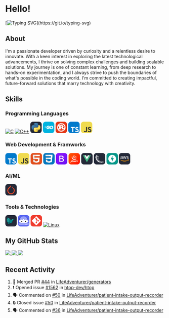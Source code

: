 # Hello!

[![Typing SVG](https://readme-typing-svg.demolab.com?font=Fira+Code&width=435&lines=I'm+Life+Adventurer!;Talk+is+cheap.+Show+me+the+code.;Pioneering+a+future+where+technology+and+creativity+coexist+in+harmony.)](https://git.io/typing-svg)

## About

I'm a passionate developer driven by curiosity and a relentless desire to innovate. With a keen interest in exploring the latest technological advancements, I thrive on solving complex challenges and building scalable solutions. My journey is one of constant learning, from deep research to hands-on experimentation, and I always strive to push the boundaries of what's possible in the coding world. I'm committed to creating impactful, future-forward solutions that marry technology with creativity.

## Skills

### Programming Languages

<p align="left">
  <a href="https://docs.microsoft.com/en-us/cpp/?view=msvc-170" target="_blank" rel="noreferrer"><img src="https://raw.githubusercontent.com/danielcranney/readme-generator/main/public/icons/skills/c-colored.svg" width="36" height="36" alt="C" /></a>
  <a href="https://docs.microsoft.com/en-us/cpp/?view=msvc-170" target="_blank" rel="noreferrer"><img src="https://raw.githubusercontent.com/danielcranney/readme-generator/main/public/icons/skills/cplusplus-colored.svg" width="36" height="36" alt="C++" /></a>
  <a href="https://www.python.org/" target="_blank" rel="noreferrer"><img src="https://raw.githubusercontent.com/tandpfun/skill-icons/refs/heads/main/icons/Python-Dark.svg" width="36" height="36" alt="Python" /></a>
  <a href="https://go.dev/doc/" target="_blank" rel="noreferrer"><img src="https://raw.githubusercontent.com/tandpfun/skill-icons/refs/heads/main/icons/GoLang.svg" width="36" height="36" alt="Go" /></a>
  <a href="https://www.rust-lang.org/" target="_blank" rel="noreferrer"><img src="https://raw.githubusercontent.com/tandpfun/skill-icons/refs/heads/main/icons/Rust.svg" width="36" height="36" alt="Rust"/></a>
  <a href="https://www.typescriptlang.org/" target="_blank" rel="noreferrer"><img src="https://raw.githubusercontent.com/tandpfun/skill-icons/refs/heads/main/icons/TypeScript.svg" width="36" height="36" alt="TypeScript" /></a>
  <a href="https://developer.mozilla.org/en-US/docs/Web/JavaScript" target="_blank" rel="noreferrer"><img src="https://raw.githubusercontent.com/tandpfun/skill-icons/refs/heads/main/icons/JavaScript.svg" width="36" height="36" alt="JavaScript" /></a>
</p>

### Web Development & Framworks

<p align="left">
  <a href="https://www.typescriptlang.org/" target="_blank" rel="noreferrer"><img src="https://raw.githubusercontent.com/tandpfun/skill-icons/refs/heads/main/icons/TypeScript.svg" width="36" height="36" alt="TypeScript" /></a>
  <a href="https://developer.mozilla.org/en-US/docs/Web/JavaScript" target="_blank" rel="noreferrer"><img src="https://raw.githubusercontent.com/tandpfun/skill-icons/refs/heads/main/icons/JavaScript.svg" width="36" height="36" alt="JavaScript" /></a>
  <a href="https://developer.mozilla.org/en-US/docs/Glossary/HTML5" target="_blank" rel="noreferrer"><img src="https://raw.githubusercontent.com/tandpfun/skill-icons/refs/heads/main/icons/HTML.svg" width="36" height="36" alt="HTML5" /></a>
  <a href="https://www.w3.org/TR/CSS/#css" target="_blank" rel="noreferrer"><img src="https://raw.githubusercontent.com/tandpfun/skill-icons/refs/heads/main/icons/CSS.svg" width="36" height="36" alt="CSS3" /></a>
  <a href="https://getbootstrap.com/" target="_blank" rel="noreferrer"><img src="https://raw.githubusercontent.com/tandpfun/skill-icons/refs/heads/main/icons/Bootstrap.svg" width="36" height="36" alt="Bootstrap" /></a>
  <a href="https://jquery.com/" target="_blank" rel="noreferrer"><img src="https://raw.githubusercontent.com/tandpfun/skill-icons/refs/heads/main/icons/JQuery.svg" width="36" height="36" alt="JQuery" /></a>
  <a href="https://vuejs.org/" target="_blank" rel="noreferrer"><img src="https://raw.githubusercontent.com/tandpfun/skill-icons/refs/heads/main/icons/VueJS-Dark.svg" width="36" height="36" alt="Vue" /></a>
  <a href="https://palletsprojects.com/projects/flask" target="_blank" rel="noreferrer"><img src="https://raw.githubusercontent.com/tandpfun/skill-icons/refs/heads/main/icons/Flask-Dark.svg" width="36" height="36" alt="Flask" /></a>
  <a href="https://fastapi.tiangolo.com/" target="_blank" rel="noreferrer"><img src="https://raw.githubusercontent.com/tandpfun/skill-icons/refs/heads/main/icons/FastAPI.svg" width="36" height="36" alt="FastAPI" /></a>
  <a href="https://aws.amazon.com/" target="_blank" rel="noreferrer"><img src="https://raw.githubusercontent.com/tandpfun/skill-icons/refs/heads/main/icons/AWS-Dark.svg" width="36" height="36" alt="AWS"/></a>
</p>

### AI/ML

<a href="https://pytorch.org/" target="_blank" rel="noreferrer"><img src="https://raw.githubusercontent.com/tandpfun/skill-icons/refs/heads/main/icons/PyTorch-Dark.svg" width="36" height="36" alt="PyTorch"/></a>


### Tools & Technologies

<p align="left">
  <a href="https://www.latex-project.org/" target="_blank" rel="noreferrer"><img src="https://raw.githubusercontent.com/tandpfun/skill-icons/refs/heads/main/icons/LaTeX-Dark.svg" width="36" height="36" alt="LaTeX"/></a>
  <a href="https://discord.com/developers/docs/intro" target="_blank" rel="noreferrer"><img src="https://raw.githubusercontent.com/tandpfun/skill-icons/refs/heads/main/icons/DiscordBots.svg" width="36" height="36" alt="DiscordBots"/></a>
  <a href="https://git-scm.com/" target="_blank" rel="noreferrer"><img src="https://raw.githubusercontent.com/tandpfun/skill-icons/refs/heads/main/icons/Git.svg" width="36" height="36" alt="Git" /></a>
  <a href="https://www.linux.org" target="_blank" rel="noreferrer"><img src="https://raw.githubusercontent.com/danielcranney/readme-generator/main/public/icons/skills/linux-colored.svg" width="36" height="36" alt="Linux" /></a>
</p>
<!--   <a href="https://www.oracle.com/java/" target="_blank" rel="noreferrer"><img src="https://raw.githubusercontent.com/danielcranney/readme-generator/main/public/icons/skills/java-colored.svg" width="36" height="36" alt="Java" /></a> -->
<!--   <a href="https://docs.microsoft.com/en-us/dotnet/csharp/" target="_blank" rel="noreferrer"><img src="https://raw.githubusercontent.com/danielcranney/readme-generator/main/public/icons/skills/csharp-colored.svg" width="36" height="36" alt="C#" /></a> -->
<!--   <a href="https://angular.io/" target="_blank" rel="noreferrer"><img src="https://raw.githubusercontent.com/danielcranney/readme-generator/main/public/icons/skills/angularjs-colored.svg" width="36" height="36" alt="Angular" /></a> -->

<!-- 
<p align="left"> <a href="https://www.github.com/Lifeadventurer" target="_blank" rel="noreferrer"> <picture> <source media="(prefers-color-scheme: dark)" srcset="https://raw.githubusercontent.com/danielcranney/readme-generator/main/public/icons/socials/github-dark.svg" /> <source media="(prefers-color-scheme: light)" srcset="https://raw.githubusercontent.com/danielcranney/readme-generator/main/public/icons/socials/github.svg" /> <img src="https://raw.githubusercontent.com/danielcranney/readme-generator/main/public/icons/socials/github.svg" width="32" height="32" /> </picture> </a></p>
-->
## My GitHub Stats
<p>

<a href="https://github.com/lifeadventurer">
  <img width="345em" src="https://github-readme-stats.vercel.app/api?username=lifeadventurer&count_private=true&theme=tokyonight&show_icons=true&rank_icon=percentile&show=prs_merged_percentage&disable_animations=true&hide_border=true"/>
  <img width="225em" src="https://github-readme-stats.vercel.app/api/top-langs/?username=lifeadventurer&layout=compact&hide=css,HTML,shell,batchfile&langs_count=10&theme=tokyonight&exclude_repo=old-blog&size_weight=0.5&count_weight=0.5&disable_animations=true&hide_border=true"/> <!-- hide css, html if I have more languages && the percentage -->
 <img width="410em" src="https://streak-stats.demolab.com/?user=lifeadventurer&theme=tokyonight&disable_animations=true&hide_border=true"/>
</a>

</p>

## Recent Activity

<!--START_SECTION:activity-->
1. 🎉 Merged PR [#44](https://github.com/LifeAdventurer/generators/pull/44) in [LifeAdventurer/generators](https://github.com/LifeAdventurer/generators)
2. ❗ Opened issue [#1562](https://github.com/htop-dev/htop/issues/1562) in [htop-dev/htop](https://github.com/htop-dev/htop)
3. 🗣 Commented on [#50](https://github.com/LifeAdventurer/patient-intake-output-recorder/issues/50#issuecomment-2466767818) in [LifeAdventurer/patient-intake-output-recorder](https://github.com/LifeAdventurer/patient-intake-output-recorder)
4. 🔒 Closed issue [#50](https://github.com/LifeAdventurer/patient-intake-output-recorder/issues/50) in [LifeAdventurer/patient-intake-output-recorder](https://github.com/LifeAdventurer/patient-intake-output-recorder)
5. 🗣 Commented on [#36](https://github.com/LifeAdventurer/patient-intake-output-recorder/issues/36#issuecomment-2466719425) in [LifeAdventurer/patient-intake-output-recorder](https://github.com/LifeAdventurer/patient-intake-output-recorder)
<!--END_SECTION:activity-->
